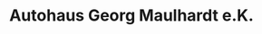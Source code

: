 ---
title: "Autohaus Georg Maulhardt e.K."
url: /lipprechterode/autohaus-georg-maulhardt-e-k/
shop: Autohaus
---